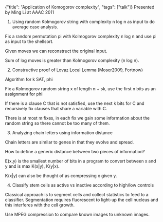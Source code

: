 {"title": "Application of Komogorov complexity", "tags": ["talk"]}
Presented by Ming Li at AAAC 2011

1. Using random Kolmogorov string with complexity n log n as input to do average
case analysis.

Fix a random permutation pi with Kolmogorov complexity n log n and use pi as
input to the shellsort.

Given moves we can reconstruct the original input.

Sum of log moves is greater than Kolmogorov complexity (n log n).

2. Constructive proof of Lovaz Local Lemma (Moser2009, Fortnow)

Algorithm for k SAT, phi

Fix a Kolmogorov random string x of length n + sk, use the first n bits as an
assignment for phi

If there is a clause C that is not satisfied, use the next k bits for C and
recursively fix clauses that share a variable with C.

There is at most m fixes, in each fix we gain some information about the
random string so there cannot be too many of them.

3. Analyzing chain letters using information distance

Chain letters are similar to genes in that they evolve and spread.

How to define a generic distance between two pieces of information?

E(x,y) is the smallest number of bits in a program to convert between x and y
and is max K(x|y), K(y|x).

K(x|y) can also be thought of as compressing x given y.

4. Classify stem cells as active vs inactive according to high/low controls

Classical approach is to segment cells and collect statistics to feed to a
classifier. Segmentation requires fluorescent to light-up the cell nucleus and
this interferes with the cell growth.

Use MPEG compression to compare known images to unknown images.
